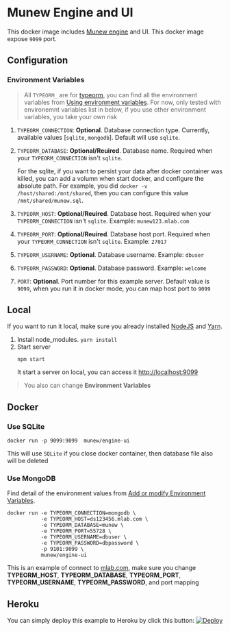 # Munew Engine and UI

This docker image includes [Munew engine](https://docs.munew.io/overview#munew-engine) and UI.
This docker image expose `9099` port.

## Configuration

### Environment Variables

> All `TYPEORM_` are for [typeorm](https://typeorm.io/), you can find all the environment variables from [Using environment variables](https://typeorm.io/#/using-ormconfig/using-environment-variables). For now, only tested with environemnt variables list in below, if you use other environment variables, you take your own risk

1. `TYPEORM_CONNECTION`: **Optional**. Database connection type. Currently, available values [`sqlite`, `mongodb`]. Default will use `sqlite`.
2. `TYPEORM_DATABASE`: **Optional/Reuired**. Database name. Required when your `TYPEORM_CONNECTION` isn't `sqlite`.

   For the sqlite, if you want to persist your data after docker container was killed, you can add a volumn when start docker, and configure the absolute path. For example, you did `docker -v /host/shared:/mnt/shared`, then you can configure this value `/mnt/shared/munew.sql`.

3. `TYPEORM_HOST`: **Optional/Reuired**. Database host. Required when your `TYPEORM_CONNECTION` isn't `sqlite`. Example: `munew123.mlab.com`
4. `TYPEORM_PORT`: **Optional/Reuired**. Database host port. Required when your `TYPEORM_CONNECTION` isn't `sqlite`. Example: `27017`
5. `TYPEORM_USERNAME`: **Optional**. Database username. Example: `dbuser`
6. `TYPEORM_PASSWORD`: **Optional**. Database password. Example: `welcome`
7. `PORT`: **Optional**. Port number for this example server. Default value is `9099`, when you run it in docker mode, you can map host port to `9099`

## Local

If you want to run it local, make sure you already installed [NodeJS](https://nodejs.org/en/) and [Yarn](https://yarnpkg.com/).

1. Install node_modules. `yarn install`
2. Start server
   ```
   npm start
   ```
   It start a server on local, you can access it [http://localhost:9099](http://localhost:9099)

> You also can change **Environment Variables**

## Docker

### Use SQLite

```
docker run -p 9099:9099  munew/engine-ui
```

This will use `SQLite` if you close docker container, then database file also will be deleted

### Use MongoDB

Find detail of the environment values from [Add or modify Environment Variables](https://docs.munew.io/how-tos/configure-munew-in-heroku#add-or-modify-environment-variables).

```
docker run -e TYPEORM_CONNECTION=mongodb \
           -e TYPEORM_HOST=ds123456.mlab.com \
           -e TYPEORM_DATABASE=munew \
           -e TYPEORM_PORT=55728 \
           -e TYPEORM_USERNAME=dbuser \
           -e TYPEORM_PASSWORD=dbpassword \
           -p 9101:9099 \
           munew/engine-ui
```

This is an example of connect to [mlab.com](https://mlab.com), make sure you change **TYPEORM_HOST**, **TYPEORM_DATABASE**, **TYPEORM_PORT**, **TYPEORM_USERNAME**, **TYPEORM_PASSWORD**, and port mapping

## Heroku

You can simply deploy this example to Heroku by click this button:
[![Deploy](https://www.herokucdn.com/deploy/button.svg)](https://heroku.com/deploy)
